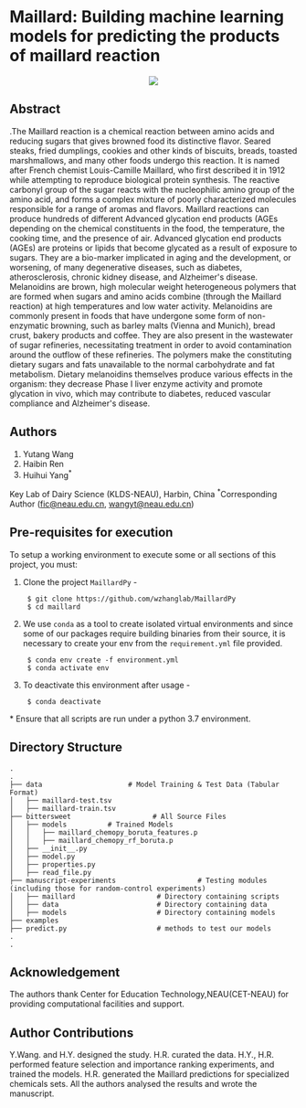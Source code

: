 # Maillard: Building machine learning models for predicting the products of maillard reaction

<p align="center">
  <img src="http://maillard.neau.edu.cn/resimg/generation_pathways_of_ages.png"/>
</p>

## Abstract
.The Maillard reaction is a chemical reaction between amino acids and reducing sugars that gives browned food its distinctive flavor. Seared steaks, fried dumplings, cookies and other kinds of biscuits, breads, toasted marshmallows, and many other foods undergo this reaction. It is named after French chemist Louis-Camille Maillard, who first described it in 1912 while attempting to reproduce biological protein synthesis.
The reactive carbonyl group of the sugar reacts with the nucleophilic amino group of the amino acid,  and forms a complex mixture of poorly characterized molecules responsible for a range of aromas and flavors. 
Maillard reactions can produce hundreds of different Advanced glycation end products (AGEs depending on the chemical constituents in the food, the temperature, the cooking time, and the presence of air. Advanced glycation end products (AGEs) are proteins or lipids that become glycated as a result of exposure to sugars. They are a bio-marker implicated in aging and the development, or worsening, of many degenerative diseases, such as diabetes, atherosclerosis, chronic kidney disease, and Alzheimer's disease.
Melanoidins are brown, high molecular weight heterogeneous polymers that are formed when sugars and amino acids combine (through the Maillard reaction) at high temperatures and low water activity. Melanoidins are commonly present in foods that have undergone some form of non-enzymatic browning, such as barley malts (Vienna and Munich), bread crust, bakery products and coffee. They are also present in the wastewater of sugar refineries, necessitating treatment in order to avoid contamination around the outflow of these refineries.
The polymers make the constituting dietary sugars and fats unavailable to the normal carbohydrate and fat metabolism. Dietary melanoidins themselves produce various effects in the organism: they decrease Phase I liver enzyme activity and promote glycation in vivo, which may contribute to diabetes, reduced vascular compliance and Alzheimer's disease. 



## Authors
1. Yutang Wang
2. Haibin Ren
3. Huihui Yang<sup>*</sup>

Key Lab of Dairy Science (KLDS-NEAU), Harbin, China
<sup>*</sup>Corresponding Author (fic@neau.edu.cn, wangyt@neau.edu.cn)

## Pre-requisites for execution
To setup a working environment to execute some or all sections of this project, you must:

1. Clone the project `MaillardPy` - 
	    
	    $ git clone https://github.com/wzhanglab/MaillardPy
	    $ cd maillard

2. We use `conda` as a tool to create isolated virtual environments and since some of our packages require building binaries from their source, it is necessary to create your env from the `requirement.yml` file provided.

	 	$ conda env create -f environment.yml
	 	$ conda activate env 
	 	
3. To deactivate this environment after usage - 
		
		$ conda deactivate
		
\* Ensure that all scripts are run under a python 3.7 environment.

## Directory Structure

    .
    .
    ├── data                     # Model Training & Test Data (Tabular Format)
    │   ├── maillard-test.tsv
    │   ├── maillard-train.tsv
    ├── bittersweet                    # All Source Files
    │   ├── models			# Trained Models
    │   │   ├── maillard_chemopy_boruta_features.p
    │   │   ├── maillard_chemopy_rf_boruta.p
    │   ├── __init__.py
    │   ├── model.py
    │   ├── properties.py
    │   ├── read_file.py
    ├── manuscript-experiments                    # Testing modules (including those for random-control experiments)
    │   ├── maillard					# Directory containing scripts
    │   ├── data						# Directory containing data
    │   ├── models						# Directory containing models
    ├── examples             
    ├── predict.py 						# methods to test our models
    .
    .


## Acknowledgement
The authors thank Center for Education Technology,NEAU(CET-NEAU) for providing computational facilities and support. 

## Author Contributions
Y.Wang. and H.Y. designed the study. H.R. curated the data. H.Y., H.R. performed feature selection and importance ranking experiments, and trained the models. H.R. generated the Maillard predictions for specialized chemicals sets. All the authors analysed the results and wrote the manuscript.  
